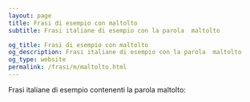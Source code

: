 ```yaml
---
layout: page
title: Frasi di esempio con maltolto 
subtitle: Frasi italiane di esempio con la parola  maltolto

og_title: Frasi di esempio con maltolto 
og_description: Frasi italiane di esempio con la parola  maltolto
og_type: website
permalink: /frasi/m/maltolto.html
---
```


Frasi italiane di esempio contenenti la parola maltolto:


